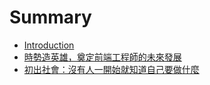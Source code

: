 # Summary

* [Introduction](README.md)
* [時勢造英雄，奠定前端工程師的未來發展](chapter1.md)
* [初出社會：沒有人一開始就知道自己要做什麼](chu-chu-she-hui-ff1a-mei-you-ren-yi-kai-shi-jiu-zhi-dao-zi-ji-yao-zuo-shi-me.md)

